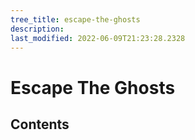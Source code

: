 ```yaml
---
tree_title: escape-the-ghosts
description: 
last_modified: 2022-06-09T21:23:28.2328
---
```


# Escape The Ghosts

## Contents
